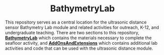 <h1><center> BathymetryLab</center></h1>

This repository serves as a central location for the ultrasonic distance sensor Bathymetry Lab module and related activities for outreach, K-12, and undergraduate teaching. There are two sections to this repository, [**BathymetryLab**](https://github.com/publicsensors/BathymetryLab/tree/master/BathymetryLab) which contains the materials necessary to complete the seafloor activity, and [**AddOnsAndExtensions**](https://github.com/publicsensors/BathymetryLab/tree/master/AddOnsAndExtensions) which contains additional lab activities and code that can be used with the ultrasonic distance module.
